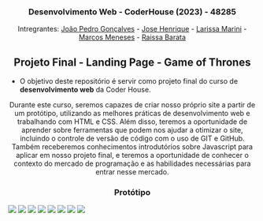 <h3 align="center"> Desenvolvimento Web - CoderHouse (2023) - 48285</h3>

<p align="center">Intregrantes: <a href="https://github.com/joaopedrogf">João Pedro Gonçalves</a> - <a href="https://github.com/jhenrique89">Jose Henrique</a> - <a href="https://github.com/larismaol">Larissa Marini</a> - <a href="https://github.com/marcosmeneses24">Marcos Meneses</a> - <a href="https://github.com/RaissaBarata">Raissa Barata</a>

<h2 align="center">Projeto Final - Landing Page - Game of Thrones</h2> 

 <ul>
 <li>O objetivo deste repositório é servir como projeto final do curso de <strong>desenvolvimento web</strong> da Coder House.</li> 
 </ul>
 
 <p align="center">Durante este curso, seremos capazes de criar nosso próprio site a partir de um protótipo, utilizando as melhores práticas de desenvolvimento web e trabalhando com HTML e CSS.
 Além disso, teremos a oportunidade de aprender sobre ferramentas que podem nos ajudar a otimizar o site, incluindo o controle de versão de código com o uso de GIT e GitHub.
 Também receberemos conhecimentos introdutórios sobre Javascript para aplicar em nosso projeto final, e teremos a oportunidade de conhecer o contexto do mercado de programação e as habilidades necessárias para entrar nesse mercado.</p>

<h3 align="center">Protótipo</h3>

<img src="https://user-images.githubusercontent.com/115597015/231238183-14ec2aea-3dc4-41ec-8d11-f5bdccb52a36.png"  />
<img src="https://user-images.githubusercontent.com/115597015/223466339-e595604f-ec46-454b-96a4-1dac457ef340.png"  />
<img src="https://user-images.githubusercontent.com/115597015/223466593-98a44312-73fa-43a5-8b96-b6c3be4bf588.png"  />
<img src="https://user-images.githubusercontent.com/115597015/223466752-69f0f839-5909-4661-8dea-2e63dfdd07aa.png"  />
<img src="https://user-images.githubusercontent.com/115597015/223466822-56466772-782d-4a1c-9e65-3ed99183a8dd.png"  />
<img src="https://user-images.githubusercontent.com/115597015/223466901-830079fe-37c2-4aca-afc0-12a147d3adc1.png" />
<img src="https://user-images.githubusercontent.com/115597015/223466973-4c2fc772-4f95-4ba3-815e-729ee91803c2.png"  />
<img src="https://user-images.githubusercontent.com/115597015/231237955-3d4cf03e-90aa-4639-ab7f-16a5cfb84498.png"  />
